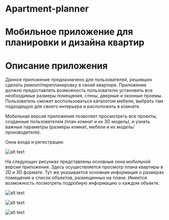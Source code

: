 # Apartment-planner
# Мобильное приложение для планировки и дизайна квартир
# Описание приложения
Данное приложение предназначено для пользователей, решивших сделать ремонт/перепланировку в своей квартире. Приложение должно предоставлять возможность пользователю установить все необходимые размеры помещения, стены, дверные и оконные проемы. Пользователь сможет воспользоваться каталогом мебели, выбрать там подходящую для своего интерьера и расположить в комнате.


 Мобильная версия приложения позволяет просмотреть все проекты, созданные пользователем (план комнат и их 3D модель), и узнать важные параметры (размеры комнат, мебели и их модель/производителя). 
 
 Окна входа и регистрации: 
 
 ![alt text](https://user-images.githubusercontent.com/94065751/195116031-5b9f7855-3d19-4348-b489-4329f169ee39.png)

На следующих рисунках представлены основные окна мобильной версии приложения. Здесь осуществляется просмотр плана квартиры в 2D и 3D формате. Тут же указывается основная информация о размерах помещения и список объектов, размещенных на плане. Имеется возможность посмотреть подробную информацию о каждом объекте.

![alt text](https://user-images.githubusercontent.com/94065751/195117882-f9f99eff-f7ad-4804-92ac-a3cde0d328f8.png)

![alt text](https://user-images.githubusercontent.com/94065751/195118025-c895b2b9-156f-4125-9d63-8ff5a13e76f1.png)

![alt text](https://user-images.githubusercontent.com/94065751/195117453-134173c9-ba4e-4694-b72e-8578daa0c7dc.png)
